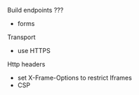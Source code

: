 Build endpoints ???

- forms



Transport

- use HTTPS



Http headers

- set X-Frame-Options to restrict Iframes
- CSP



